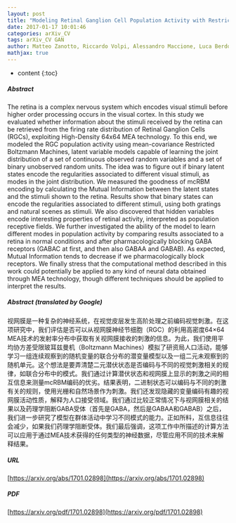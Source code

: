 ```yaml
---
layout: post
title: "Modeling Retinal Ganglion Cell Population Activity with Restricted Boltzmann Machines"
date: 2017-01-17 10:01:46
categories: arXiv_CV
tags: arXiv_CV GAN
author: Matteo Zanotto, Riccardo Volpi, Alessandro Maccione, Luca Berdondini, Diego Sona, Vittorio Murino
mathjax: true
---
```


* content
{:toc}

##### Abstract
The retina is a complex nervous system which encodes visual stimuli before higher order processing occurs in the visual cortex. In this study we evaluated whether information about the stimuli received by the retina can be retrieved from the firing rate distribution of Retinal Ganglion Cells (RGCs), exploiting High-Density 64x64 MEA technology. To this end, we modeled the RGC population activity using mean-covariance Restricted Boltzmann Machines, latent variable models capable of learning the joint distribution of a set of continuous observed random variables and a set of binary unobserved random units. The idea was to figure out if binary latent states encode the regularities associated to different visual stimuli, as modes in the joint distribution. We measured the goodness of mcRBM encoding by calculating the Mutual Information between the latent states and the stimuli shown to the retina. Results show that binary states can encode the regularities associated to different stimuli, using both gratings and natural scenes as stimuli. We also discovered that hidden variables encode interesting properties of retinal activity, interpreted as population receptive fields. We further investigated the ability of the model to learn different modes in population activity by comparing results associated to a retina in normal conditions and after pharmacologically blocking GABA receptors (GABAC at first, and then also GABAA and GABAB). As expected, Mutual Information tends to decrease if we pharmacologically block receptors. We finally stress that the computational method described in this work could potentially be applied to any kind of neural data obtained through MEA technology, though different techniques should be applied to interpret the results.

##### Abstract (translated by Google)
视网膜是一种复杂的神经系统，在视觉皮层发生高阶处理之前编码视觉刺激。在这项研究中，我们评估是否可以从视网膜神经节细胞（RGC）的利用高密度64×64 MEA技术的发射率分布中获取有关视网膜接收的刺激的信息。为此，我们使用平均协方差受限玻耳兹曼机（Boltzmann Machines）模拟了研资局人口活动，能够学习一组连续观察到的随机变量的联合分布的潜变量模型以及一组二元未观察到的随机单元。这个想法是要弄清楚二元潜伏状态是否编码与不同的视觉刺激相关的规律，如联合分布中的模式。我们通过计算潜伏状态和视网膜上显示的刺激之间的相互信息来测量mcRBM编码的优劣。结果表明，二进制状态可以编码与不同的刺激有关的规则，使用光栅和自然场景作为刺激。我们还发现隐藏的变量编码有趣的视网膜活动性质，解释为人口接受领域。我们通过比较正常情况下与视网膜相关的结果以及药理学阻断GABA受体（首先是GABA，然后是GABAA和GABAB）之后，我们进一步研究了模型在群体活动中学习不同模式的能力。正如所料，互信息往往会减少，如果我们药理学阻断受体。我们最后强调，这项工作中所描述的计算方法可以应用于通过MEA技术获得的任何类型的神经数据，尽管应用不同的技术来解释结果。

##### URL
[https://arxiv.org/abs/1701.02898](https://arxiv.org/abs/1701.02898)

##### PDF
[https://arxiv.org/pdf/1701.02898](https://arxiv.org/pdf/1701.02898)

